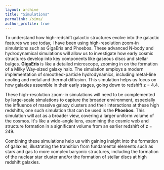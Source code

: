```yaml
---
layout: archive
title: "Simulations"
permalink: /sims/
author_profile: true
---
```


To understand how high-redshift galactic structures evolve into the galactic features we see today, I have been using high-resolution zoom-in simulations such as GigaEris and Phoebos.  These advanced N-body and hydrodynamical simulations will allow us to investigate how early cosmic structures develop into key components like gaseous discs and stellar bulges. **GigaEris** is like a detailed microscope, zooming in on the formation of a Milky Way-sized galaxy halo. The simulation employs a modern implementation of smoothed-particle hydrodynamics, including metal-line cooling and metal and thermal diffusion. This simulation helps us focus on how galaxies assemble in their early stages, going down to redshift z = 4.4. 

These high-resolution zoom-in simulations will need to be complemented by large-scale simulations to capture the broader environment, especially the influence of massive galaxy clusters and their interactions at these high redshifts, one such simulation that can be used is the **Phoebos**. This simulation will act as a broader view, covering a larger uniform volume of the cosmos. It's like a wide-angle lens, examining the cosmic web and structure formation in a significant volume from an earlier redshift of z = 249.  

Combining these simulations help us with gaining insight into the formation of galaxies, illustrating the transition from fundamental elements such as stars and gas to more complex baryonic structures, including the formation of the nuclear star cluster and/or the formation of stellar discs at high redshift galaxies.
